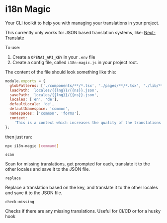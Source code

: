 # i18n Magic

Your CLI toolkit to help you with managing your translations in your project.

This currently only works for JSON based translation systems, like: [Next-Translate](https://github.com/aralroca/next-translate)

To use:

1. Create a `OPENAI_API_KEY` in your `.env` file
2. Create a config file, called `i18n-magic.js` in your project root.

The content of the file should look something like this:

```js
module.exports = {
  globPatterns: ['./components/**/*.tsx', './pages/**/*.tsx', './lib/**/*.ts'],
  loadPath: 'locales/{{lng}}/{{ns}}.json',
  savePath: 'locales/{{lng}}/{{ns}}.json',
  locales: ['en', 'de'],
  defaultLocale: 'de',
  defaultNamespace: 'common',
  namespaces: ['common', 'forms'],
  context:
    'This is a context which increases the quality of the translations by giving context to the LLM',
};
```

then just run:

```bash
npx i18n-magic [command]
```

`scan`

Scan for missing translations, get prompted for each, translate it to the other locales and save it to the JSON file.

`replace`

Replace a translation based on the key, and translate it to the other locales and save it to the JSON file.

`check-missing`

Checks if there are any missing translations. Useful for CI/CD or for a husky hook
